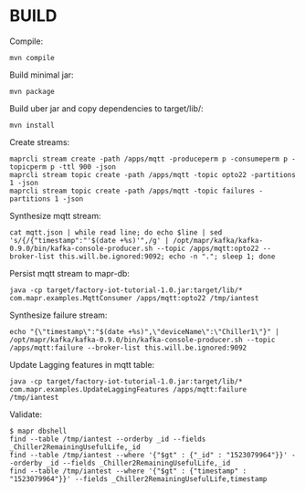 # BUILD

Compile:

`mvn compile`

Build minimal jar:

`mvn package`

Build uber jar and copy dependencies to target/lib/:

`mvn install`

Create streams:

```
maprcli stream create -path /apps/mqtt -produceperm p -consumeperm p -topicperm p -ttl 900 -json
maprcli stream topic create -path /apps/mqtt -topic opto22 -partitions 1 -json
maprcli stream topic create -path /apps/mqtt -topic failures -partitions 1 -json

```

Synthesize mqtt stream:

```
cat mqtt.json | while read line; do echo $line | sed 's/{/{"timestamp":"'$(date +%s)'",/g' | /opt/mapr/kafka/kafka-0.9.0/bin/kafka-console-producer.sh --topic /apps/mqtt:opto22 --broker-list this.will.be.ignored:9092; echo -n "."; sleep 1; done
```

Persist mqtt stream to mapr-db:

```
java -cp target/factory-iot-tutorial-1.0.jar:target/lib/* com.mapr.examples.MqttConsumer /apps/mqtt:opto22 /tmp/iantest
```

Synthesize failure stream:

```
echo "{\"timestamp\":"$(date +%s)",\"deviceName\":\"Chiller1\"}" | /opt/mapr/kafka/kafka-0.9.0/bin/kafka-console-producer.sh --topic /apps/mqtt:failure --broker-list this.will.be.ignored:9092
```

Update Lagging features in mqtt table:

```
java -cp target/factory-iot-tutorial-1.0.jar:target/lib/* com.mapr.examples.UpdateLaggingFeatures /apps/mqtt:failure /tmp/iantest
```



Validate:

```
$ mapr dbshell
find --table /tmp/iantest --orderby _id --fields _Chiller2RemainingUsefulLife,_id
find --table /tmp/iantest --where '{"$gt" : {"_id" : "1523079964"}}' --orderby _id --fields _Chiller2RemainingUsefulLife,_id
find --table /tmp/iantest --where '{"$gt" : {"timestamp" : "1523079964"}}' --fields _Chiller2RemainingUsefulLife,timestamp
```